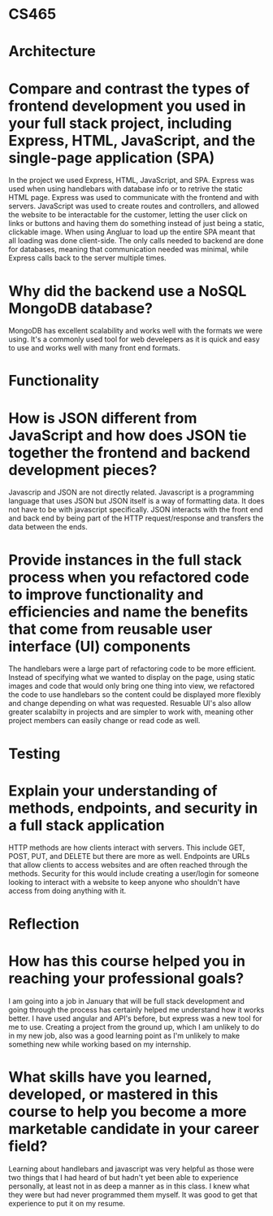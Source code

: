 # CS465
# Architecture
# Compare and contrast the types of frontend development you used in your full stack project, including Express, HTML, JavaScript, and the single-page application (SPA)

In the project we used Express, HTML, JavaScript, and SPA. Express was used when using handlebars with database info or to retrive the static HTML page. Express was used to
communicate with the frontend and with servers. JavaScript was used to create routes and controllers, and allowed the website to be interactable for the customer, letting
the user click on links or buttons and having them do something instead of just being a static, clickable image. When using Angluar to load up the entire SPA meant that all loading was done client-side. The only calls needed to backend are done for databases, meaning that communication needed was minimal, while Express calls back to the server multiple times.

 # Why did the backend use a NoSQL MongoDB database?

 MongoDB has excellent scalability and works well with the formats we were using. It's a commonly used tool for web develepers as it is quick and easy to use and works well with many front end formats.

 # Functionality
# How is JSON different from JavaScript and how does JSON tie together the frontend and backend development pieces?

Javascrip and JSON are not directly related. Javascript is a programming language that uses JSON but JSON itself is a way of formatting data. It does not have to be with javascript specifically. JSON interacts with the front end and back end by being part of the HTTP request/response and transfers the data between the ends.

# Provide instances in the full stack process when you refactored code to improve functionality and efficiencies and name the benefits that come from reusable user interface (UI) components

The handlebars were a large part of refactoring code to be more efficient. Instead of specifying what we wanted to display on the page, using static images and code that would only bring one thing into view, we refactored the code to use handlebars so the content could be displayed more flexibly and change depending on what was requested. Resuable UI's also allow greater scalabilty in projects and are simpler to work with, meaning other project members can easily change or read code as well.

# Testing
# Explain your understanding of methods, endpoints, and security in a full stack application

HTTP methods are how clients interact with servers. This include GET, POST, PUT, and DELETE but there are more as well. Endpoints are URLs that allow clients to access websites and are often reached through the methods. Security for this would include creating a user/login for someone looking to interact with a website to keep anyone who shouldn't have access from doing anything with it.

# Reflection
# How has this course helped you in reaching your professional goals?

I am going into a job in January that will be full stack development and going through the process has certainly helped me understand how it works better. I have used angular and API's before, but express was a new tool for me to use. Creating a project from the ground up, which I am unlikely to do in my new job, also was a good learning point as I'm unlikely to make something new while working based on my internship.

# What skills have you learned, developed, or mastered in this course to help you become a more marketable candidate in your career field?

Learning about handlebars and javascript was very helpful as those were two things that I had heard of but hadn't yet been able to experience personally, at least not in as deep a manner as in this class. I knew what they were but had never programmed them myself. It was good to get that experience to put it on my resume.
